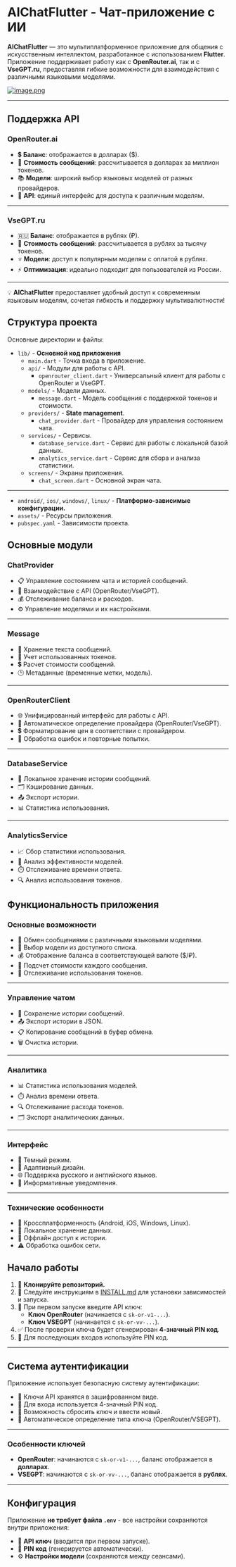 # **AIChatFlutter** - Чат-приложение с ИИ

**AIChatFlutter** — это мультиплатформенное приложение для общения с искусственным интеллектом, разработанное с использованием **Flutter**.  
Приложение поддерживает работу как с **OpenRouter.ai**, так и с **VseGPT.ru**, предоставляя гибкие возможности для взаимодействия с различными языковыми моделями.

[![image.png](https://i.postimg.cc/Lsn0SkNf/image.png)](https://postimg.cc/FfXxgSts)

---

## **Поддержка API**

### **OpenRouter.ai**
- 💲 **Баланс**: отображается в долларах ($).  
- 🧮 **Стоимость сообщений**: рассчитывается в долларах за миллион токенов.  
- 📚 **Модели**: широкий выбор языковых моделей от разных провайдеров.  
- 🔗 **API**: единый интерфейс для доступа к различным моделям.

---

### **VseGPT.ru**
- 🇷🇺 **Баланс**: отображается в рублях (₽).  
- 🧮 **Стоимость сообщений**: рассчитывается в рублях за тысячу токенов.  
- ⭐ **Модели**: доступ к популярным моделям с оплатой в рублях.  
- ⚡ **Оптимизация**: идеально подходит для пользователей из России.

---

💡 **AIChatFlutter** предоставляет удобный доступ к современным языковым моделям, сочетая гибкость и поддержку мультивалютности!

## **Структура проекта**

Основные директории и файлы:

- `lib/` - **Основной код приложения**
  - `main.dart` - Точка входа в приложение.
  - `api/` - Модули для работы с API.
    - `openrouter_client.dart` - Универсальный клиент для работы с OpenRouter и VseGPT.
  - `models/` - Модели данных.
    - `message.dart` - Модель сообщения с поддержкой токенов и стоимости.
  - `providers/` - **State management**.
    - `chat_provider.dart` - Провайдер для управления состоянием чата.
  - `services/` - Сервисы.
    - `database_service.dart` - Сервис для работы с локальной базой данных.
    - `analytics_service.dart` - Сервис для сбора и анализа статистики.
  - `screens/` - Экраны приложения.
    - `chat_screen.dart` - Основной экран чата.

---

- `android/`, `ios/`, `windows/`, `linux/` - **Платформо-зависимые конфигурации.**
- `assets/` - Ресурсы приложения.
- `pubspec.yaml` - Зависимости проекта.

## **Основные модули**

### **ChatProvider**
- 📋 Управление состоянием чата и историей сообщений.  
- 🔗 Взаимодействие с API (OpenRouter/VseGPT).  
- 💰 Отслеживание баланса и расходов.  
- ⚙️ Управление моделями и их настройками.

---

### **Message**
- 💬 Хранение текста сообщений.  
- 🔢 Учет использованных токенов.  
- 💲 Расчет стоимости сообщений.  
- 🕒 Метаданные (временные метки, модель).

---

### **OpenRouterClient**
- 🌐 Унифицированный интерфейс для работы с API.  
- 🤖 Автоматическое определение провайдера (OpenRouter/VseGPT).  
- 💲 Форматирование цен в соответствии с провайдером.  
- 🚨 Обработка ошибок и повторные попытки.

---

### **DatabaseService**
- 💾 Локальное хранение истории сообщений.  
- 🗂️ Кэширование данных.  
- 📤 Экспорт истории.  
- 📊 Статистика использования.

---

### **AnalyticsService**
- 📈 Сбор статистики использования.  
- 🧠 Анализ эффективности моделей.  
- ⏱️ Отслеживание времени ответа.  
- 🔍 Анализ использования токенов.

## **Функциональность приложения**

### **Основные возможности**
- 💬 Обмен сообщениями с различными языковыми моделями.  
- 🤖 Выбор модели из доступного списка.  
- 💰 Отображение баланса в соответствующей валюте ($/₽).  
- 🧮 Подсчет стоимости каждого сообщения.  
- 🔢 Отслеживание использования токенов.

---

### **Управление чатом**
- 📝 Сохранение истории сообщений.  
- 📤 Экспорт истории в JSON.  
- 📋 Копирование сообщений в буфер обмена.  
- 🗑️ Очистка истории.

---

### **Аналитика**
- 📊 Статистика использования моделей.  
- ⏱️ Анализ времени ответа.  
- 🔍 Отслеживание расхода токенов.  
- 🗂️ Экспорт аналитических данных.

---

### **Интерфейс**
- 🌙 Темный режим.  
- 📱 Адаптивный дизайн.  
- 🌐 Поддержка русского и английского языков.  
- 🔔 Информативные уведомления.

---

### **Технические особенности**
- 📲 Кроссплатформенность (Android, iOS, Windows, Linux).  
- 💾 Локальное хранение данных.  
- 📡 Оффлайн доступ к истории.  
- ⚠️ Обработка ошибок сети.

## **Начало работы**

1. 📂 **Клонируйте репозиторий.**  
2. 📖 Следуйте инструкциям в [INSTALL.md](INSTALL.md) для установки зависимостей и запуска.  
3. 🔑 При первом запуске введите API ключ:
   - **Ключ OpenRouter** (начинается с `sk-or-v1-...`).  
   - **Ключ VSEGPT** (начинается с `sk-or-vv-...`).  
4. ✅ После проверки ключа будет сгенерирован **4-значный PIN код**.  
5. 🔐 Для последующих входов используйте PIN код.

---

## **Система аутентификации**

Приложение использует безопасную систему аутентификации:
- 🔐 Ключи API хранятся в зашифрованном виде.  
- 🔢 Для входа используется 4-значный PIN код.  
- 🔄 Возможность сбросить ключ и ввести новый.  
- 🤖 Автоматическое определение типа ключа (OpenRouter/VSEGPT).

---

### **Особенности ключей**
- **OpenRouter**: начинаются с `sk-or-v1-...`, баланс отображается в **долларах**.  
- **VSEGPT**: начинаются с `sk-or-vv-...`, баланс отображается в **рублях**.  

---

## **Конфигурация**

Приложение **не требует файла `.env`** - все настройки сохраняются внутри приложения:
- 🔑 **API ключ** (вводится при первом запуске).  
- 🔢 **PIN код** (генерируется автоматически).  
- ⚙️ **Настройки модели** (сохраняются между сеансами).
